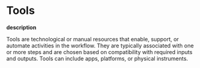 # Tools

**description**

Tools are technological or manual resources that enable, support, or automate activities in the workflow. They are typically associated with one or more steps and are chosen based on compatibility with required inputs and outputs. Tools can include apps, platforms, or physical instruments.